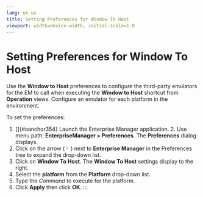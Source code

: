 ```yaml
---
lang: en-us
title: Setting Preferences for Window To Host
viewport: width=device-width, initial-scale=1.0
---
```


# Setting Preferences for Window To Host

Use the **Window to Host** preferences to configure the third-party
emulators for the EM to call when executing the **Window to Host**
shortcut from **Operation** views. Configure an emulator for each
platform in the environment.

To set the preferences:

1.  []{#aanchor354} Launch the Enterprise Manager application. 2.  Use menu path: **EnterpriseManager \> Preferences**. The
    **Preferences** dialog displays.
3.  Click on the arrow (![Expand Arrow     ](../../../Resources/Images/EM/EMarrowtoexpand.png "Expand Arrow "))
    next to **Enterprise Manager** in the Preferences tree to expand the
    drop-down list.
4.  Click on **Window To Host**. The **Window To Host** settings display
    to the right.
5.  Select the **platform** from the **Platform** drop-down list.
6.  Type the *Command* to execute for the platform.
7.  Click **Apply** then click **OK**.
:::

 

